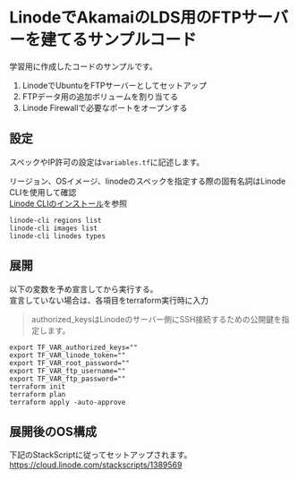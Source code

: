 
# LinodeでAkamaiのLDS用のFTPサーバーを建てるサンプルコード

学習用に作成したコードのサンプルです。  
1. LinodeでUbuntuをFTPサーバーとしてセットアップ
2. FTPデータ用の追加ボリュームを割り当てる
3. Linode Firewallで必要なポートをオープンする

## 設定

スペックやIP許可の設定は`variables.tf`に記述します。

リージョン、OSイメージ、linodeのスペックを指定する際の固有名詞はLinode CLIを使用して確認  
[Linode CLIのインストール](https://qiita.com/isss802/items/0b1be79031ee16ced521)を参照

```
linode-cli regions list
linode-cli images list
linode-cli linodes types
```

## 展開

以下の変数を予め宣言してから実行する。  
宣言していない場合は、各項目をterraform実行時に入力

> authorized_keysはLinodeのサーバー側にSSH接続するための公開鍵を指定します。

```
export TF_VAR_authorized_keys=""
export TF_VAR_linode_token=""
export TF_VAR_root_password=""
export TF_VAR_ftp_username=""
export TF_VAR_ftp_password=""
terraform init
terraform plan
terraform apply -auto-approve
```

## 展開後のOS構成

下記のStackScriptに従ってセットアップされます。  
https://cloud.linode.com/stackscripts/1389569